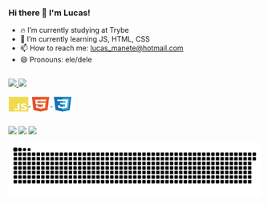 ### Hi there 👋 I'm Lucas!


- 🔥 I’m currently studying at Trybe 
- 🌱 I’m currently learning JS, HTML, CSS
- 📫 How to reach me: lucas_manete@hotmail.com
- 😄 Pronouns: ele/dele

##

<div align="inline_block">
  <a href="https://github.com/LucasManete">
  <img height="170em" src="https://github-readme-stats.vercel.app/api?username=LucasManete&show_icons=true&theme=dracula&include_all_commits=true&count_private=true"/>
  <img height="170em" src="https://github-readme-stats.vercel.app/api/top-langs/?username=LucasManete&layout=compact&langs_count=7&theme=dracula"/>
</div>
  
 <div style="display: inline_block"><br>
  <img align="center" alt="Lucas-Js" height="30" width="40" src="https://raw.githubusercontent.com/devicons/devicon/master/icons/javascript/javascript-plain.svg">
  <img align="center" alt="Lucas-HTML" height="30" width="40" src="https://raw.githubusercontent.com/devicons/devicon/master/icons/html5/html5-original.svg">
  <img align="center" alt="Lucas-CSS" height="30" width="40" src="https://raw.githubusercontent.com/devicons/devicon/master/icons/css3/css3-original.svg">
</div>

 ##
  
  <div> 
  <a href="https://www.instagram.com/lucas_manete/" target="_blank"><img src="https://img.shields.io/badge/-Instagram-%23E4405F?style=for-the-badge&logo=instagram&logoColor=white" target="_blank"></a>
  <a href = "mailto:lucas_manete@hotmail.com"><img src="https://img.shields.io/badge/-Gmail-%23333?style=for-the-badge&logo=gmail&logoColor=white" target="_blank"></a>
  <a href="https://www.linkedin.com/in/www.linkedin.com/in/lucas-souto-manete" target="_blank"><img src="https://img.shields.io/badge/-LinkedIn-%230077B5?style=for-the-badge&logo=linkedin&logoColor=white" target="_blank"></a>
  </div>
    
 ![Snake animation](https://github.com/LucasManete/LucasManete/blob/output/github-contribution-grid-snake.svg)
 
